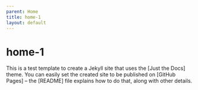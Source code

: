 ```yaml
---
parent: Home
title: home-1
layout: default
---
```


# home-1

This is a test template to create a Jekyll site that uses the [Just the Docs] theme. You can easily set the created site to be published on [GitHub Pages] – the [README] file explains how to do that, along with other details.
